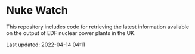 # Nuke Watch

This repository includes code for retrieving the latest information available on the output of EDF nuclear power plants in the UK.

Last updated: 2022-04-14 04:11